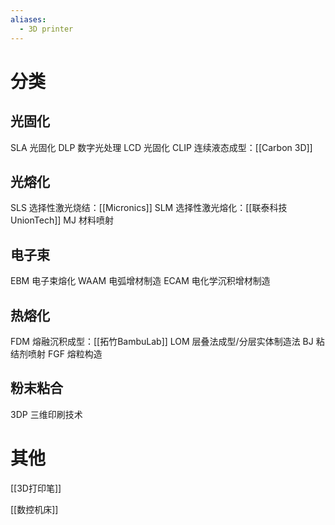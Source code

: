 ```yaml
---
aliases:
  - 3D printer
---
```

# 分类

## 光固化

SLA 光固化
DLP 数字光处理
LCD 光固化
CLIP 连续液态成型：[[Carbon 3D]]

## 光熔化

SLS 选择性激光烧结：[[Micronics]]
SLM 选择性激光熔化：[[联泰科技UnionTech]]
MJ 材料喷射

## 电子束
EBM 电子束熔化
WAAM 电弧增材制造
ECAM 电化学沉积增材制造

## 热熔化

FDM 熔融沉积成型：[[拓竹BambuLab]]
LOM 层叠法成型/分层实体制造法
BJ 粘结剂喷射
FGF 熔粒构造

## 粉末粘合

3DP 三维印刷技术






# 其他

[[3D打印笔]]

[[数控机床]]

